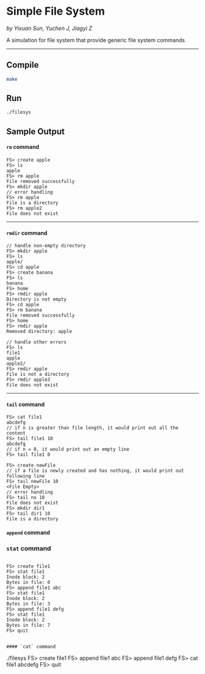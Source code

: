 # Simple File System
*by Yixuan Sun, Yuchen J, Jiagyi Z*

A simulation for file system that provide generic file system commands

---

## Compile
```bash
make
```

## Run
```bash
./filesys
```

## Sample Output

#### `rm` command
```
FS> create apple
FS> ls
apple
FS> rm apple
File removed successfully
FS> mkdir apple
// error handling
FS> rm apple
File is a directory
FS> rm apple2
File does not exist
```
---
#### `rmdir` command
```
// handle non-empty directory
FS> mkdir apple
FS> ls
apple/
FS> cd apple
FS> create banana
FS> ls
banana
FS> home
FS> rmdir apple
Directory is not empty
FS> cd apple
FS> rm banana
File removed successfully
FS> home
FS> rmdir apple
Removed directory: apple
```
```
// handle other errors
FS> ls
file1
apple
apple2/
FS> rmdir apple
File is not a directory
FS> rmdir apple3
File does not exist
```
---
#### `tail` command
```
FS> cat file1
abcdefg
// if n is greater than file length, it would print out all the content
FS> tail file1 10
abcdefg
// if n = 0, it would print out an empty line
FS> tail file1 0

FS> create newFile
// if a file is newly created and has nothing, it would print out following line
FS> tail newFile 10
<File Empty>
// error handling
FS> tail no 10
File does not exist
FS> mkdir dir1
FS> tail dir1 10
File is a directory
```

#### `append` command
### `stat` command
```

FS> create file1
FS> stat file1
Inode block: 2
Bytes in file: 0
FS> append file1 abc
FS> stat file1
Inode block: 2
Bytes in file: 3
FS> append file1 defg
FS> stat file1
Inode block: 2
Bytes in file: 7
FS> quit


#### `cat` command
```

./filesys
FS> create file1
FS> append file1 abc
FS> append file1 defg
FS> cat file1
abcdefg
FS> quit